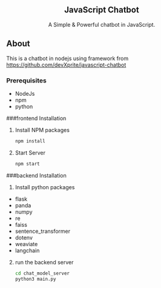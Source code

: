 <div id="top"></div>

<div align="center">
    <h2>JavaScript Chatbot</h2>
    <p>A Simple & Powerful chatbot in JavaScript.</p>
</div>

## About 

This is a chatbot in nodejs using framework from https://github.com/devXprite/javascript-chatbot


### Prerequisites

* NodeJs
* npm
* python

###frontend Installation

1. Install NPM packages
   ```sh
   npm install
   ```
2. Start Server
   ```sh
   npm start
   ```
###backend Installation

1. Install python packages
* flask
* panda
* numpy
* re
* faiss
* sentence_transformer
* dotenv
* weaviate
* langchain
2. run the backend server
   ```sh
   cd chat_model_server
   python3 main.py
   ```
